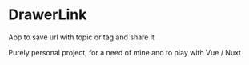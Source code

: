 # DrawerLink
App to save url with topic or tag and share it

Purely personal project, for a need of mine and to play with Vue / Nuxt
